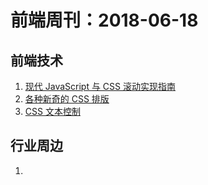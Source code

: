 # 前端周刊：2018-06-18

## 前端技术

1. [现代 JavaScript 与 CSS 滚动实现指南](https://juejin.im/entry/5af413dff265da0b9d783e1b)
2. [各种新奇的 CSS 排版](http://labs.jensimmons.com/)
3. [CSS 文本控制](https://segmentfault.com/a/1190000015270108)

## 行业周边

1.

